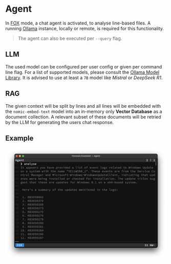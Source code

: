 # Agent

In [FOX](../ui/mode/fox.md) mode, a chat agent is activated, to analyse line-based files. A running [Ollama](https://ollama.com) instance, locally or remote, is required for this functionality.

> The agent can also be executed per `--query` flag.

## LLM
The used model can be configured per user config or given per command line flag. For a list of supported models, please consult the [Ollama Model Library](https://ollama.com/search). It is advised to use at least a `7B` model like *Mistral* or *DeepSeek R1*.

## RAG
The given context will be split by lines and all lines will be embedded with the `nomic-embed-text` model into an in-memory only **Vector Database** as a document collection. A relevant subset of these documents will be retried by the LLM for generating the users chat response.

## Example

![Agent](../../../img/ui/modes/fox.png)
